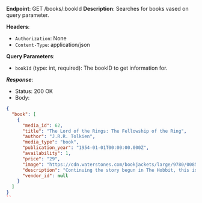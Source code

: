 
**Endpoint**: GET /books/:bookId
**Description**: Searches for books vased on query parameter.

**Headers**:

- `Authorization`: None
- `Content-Type`: application/json

**Query Parameters**:

- `bookId` (type: int, required): The bookID to get information for.


***Response***:

- Status: 200 OK
- Body:

```json
{
  "book": [
    {
      "media_id": 62,
      "title": "The Lord of the Rings: The Fellowship of the Ring",
      "author": "J.R.R. Tolkien",
      "media_type": "book",
      "publication_year": "1954-01-01T00:00:00.000Z",
      "availability": 1,
      "price": "29",
      "image": "https://cdn.waterstones.com/bookjackets/large/9780/0085/9780008567125.jpg",
      "description": "Continuing the story begun in The Hobbit, this is the first part of Tolkien's epic masterpiece, The Lord of the Rings, featuring a striking black cover based on Tolkien's own design and the definitive text.\r\n\r\nSauron, the Dark Lord, has gathered to him all the Rings of Power - the means by which he intends to rule Middle-earth. All he lacks in his plans for dominion is the One Ring - the ring that rules them all - which has fallen into the hands of the hobbit, Bilbo Baggins.\r\n\r\nIn a sleepy village in the Shire, young Frodo Baggins finds himself faced with an immense task, as his elderly cousin Bilbo entrusts the Ring to his care. Frodo must leave his home and make a perilous journey across Middle-earth to the Cracks of Doom, there to destroy the Ring and foil the Dark Lord in his evil purpose.\r\n\r\nNow published again in B format, J.R.R. Tolkien's great work of imaginative fiction has been labelled both a heroic romance and a classic fantasy fiction. By turns comic and homely, epic and diabolic, the narrative moves through countless changes of scene and character in an imaginary world which is totally convincing in its detail.\r\n\r\nPublisher: HarperCollins Publishers\r\nISBN: 9780261103573\r\nNumber of pages: 448\r\nWeight: 310 g\r\nDimensions: 198 x 129 x 28 mm",
      "vendor_id": null
    }
  ]
}
``
